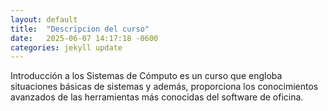 ```yaml
---
layout: default
title:  "Descripcion del curso"
date:   2025-06-07 14:17:18 -0600
categories: jekyll update
---
```

Introducción a los Sistemas de Cómputo es un curso que engloba situaciones básicas de sistemas y además, proporciona los conocimientos avanzados de las herramientas más conocidas del software de oficina. 